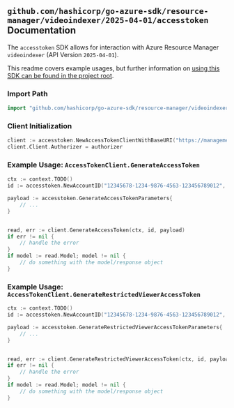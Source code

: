 
## `github.com/hashicorp/go-azure-sdk/resource-manager/videoindexer/2025-04-01/accesstoken` Documentation

The `accesstoken` SDK allows for interaction with Azure Resource Manager `videoindexer` (API Version `2025-04-01`).

This readme covers example usages, but further information on [using this SDK can be found in the project root](https://github.com/hashicorp/go-azure-sdk/tree/main/docs).

### Import Path

```go
import "github.com/hashicorp/go-azure-sdk/resource-manager/videoindexer/2025-04-01/accesstoken"
```


### Client Initialization

```go
client := accesstoken.NewAccessTokenClientWithBaseURI("https://management.azure.com")
client.Client.Authorizer = authorizer
```


### Example Usage: `AccessTokenClient.GenerateAccessToken`

```go
ctx := context.TODO()
id := accesstoken.NewAccountID("12345678-1234-9876-4563-123456789012", "example-resource-group", "accountName")

payload := accesstoken.GenerateAccessTokenParameters{
	// ...
}


read, err := client.GenerateAccessToken(ctx, id, payload)
if err != nil {
	// handle the error
}
if model := read.Model; model != nil {
	// do something with the model/response object
}
```


### Example Usage: `AccessTokenClient.GenerateRestrictedViewerAccessToken`

```go
ctx := context.TODO()
id := accesstoken.NewAccountID("12345678-1234-9876-4563-123456789012", "example-resource-group", "accountName")

payload := accesstoken.GenerateRestrictedViewerAccessTokenParameters{
	// ...
}


read, err := client.GenerateRestrictedViewerAccessToken(ctx, id, payload)
if err != nil {
	// handle the error
}
if model := read.Model; model != nil {
	// do something with the model/response object
}
```
